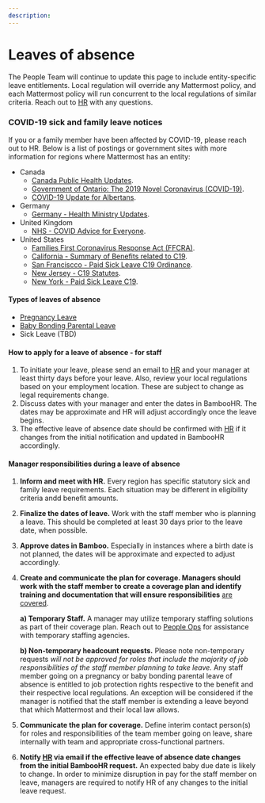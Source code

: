```yaml
---
description: 
---
```


# Leaves of absence

The People Team will continue to update this page to include entity-specific leave entitlements. Local regulation will override any Mattermost policy, and each Mattermost policy will run concurrent to the local regulations of similar criteria. Reach out to [HR](mailto:hr@mattermost.com) with any questions. 

### COVID-19 sick and family leave notices 

If you or a family member have been affected by COVID-19, please reach out to HR. Below is a list of postings or government sites with more information for regions where Mattermost has an entity: 
* Canada
  * [Canada Public Health Updates](https://www.canada.ca/en/public-health/services/diseases/2019-novel-coronavirus-infection/being-prepared.html).
  * [Government of Ontario: The 2019 Novel Coronavirus (COVID-19)](https://www.ontario.ca/page/2019-novel-coronavirus?_ga=2.160478013.1455656515.1583773791-62136392.1566417448).
  * [COVID-19 Update for Albertans](https://www.alberta.ca/coronavirus-info-for-albertans.aspx).
* Germany
  * [Germany - Health Ministry Updates](https://www.bundesgesundheitsministerium.de/en/press/2020/coronavirus.html).
* United Kingdom 
  * [NHS - COVID Advice for Everyone](https://www.nhs.uk/conditions/coronavirus-covid-19/).
* United States
  * [Families First Coronavirus Response Act (FFCRA)](https://www.dol.gov/sites/dolgov/files/WHD/posters/FFCRA_Poster_WH1422_Non-Federal.pdf).
  * [California - Summary of Benefits related to C19](https://www.labor.ca.gov/coronavirus2019/#chart).
   * [San Franciscco - Paid Sick Leave C19 Ordinance](https://sfgov.org/olse/sites/default/files/OLSE%20Guidance%20-%20PSLO%20%20Coronavirus%20-%20Updated%2003.24.20.pdf).
  * [New Jersey - C19 Statutes](https://www.nj.gov/labor/assets/PDFs/COVID-19%20SCENARIOS.pdf).
  * [New York - Paid Sick Leave C19](https://paidfamilyleave.ny.gov/system/files/documents/2020/03/covid-19-sick-leave-employees.pdf).
 
#### Types of leaves of absence 

* [Pregnancy Leave](pregnancy-leave.md)
* [Baby Bonding Parental Leave](baby-bonding-parental-leave.md)
* Sick Leave \(TBD\) 

#### How to apply for a leave of absence - for staff

1. To initiate your leave, please send an email to [HR](mailto:hr@mattermost.com) and your manager at least thirty days before your leave. Also, review your local regulations based on your employment location. These are subject to change as legal requirements change.
2. Discuss dates with your manager and enter the dates in BambooHR. The dates may be approximate and HR will adjust accordingly once the leave begins.
3. The effective leave of absence date should be confirmed with [HR](mailto:hr@mattermost.com) if it changes from the initial notification and updated in BambooHR accordingly. 

#### Manager responsibilities during a leave of absence

1. **Inform and meet with HR.** Every region has specific statutory sick and family leave requirements. Each situation may be different in eligibility criteria andd benefit amounts. 
2. **Finalize the dates of leave.** Work with the staff member who is planning a leave. This should be completed at least 30 days prior to the leave date, when possible. 
3. **Approve dates in Bamboo.** Especially in instances where a birth date is not planned, the dates will be approximate and expected to adjust accordingly.
4. **Create and communicate the plan for coverage. Managers should work with the staff member to create a coverage plan and identify training and documentation that will ensure responsibilities** [are covered](https://handbook.mattermost.com/company/about-mattermost/mindsets#shoulder-check).

   **a\) Temporary Staff.** A manager may utilize temporary staffing solutions as part of their coverage plan. Reach out to [People Ops](mailto:hr@mattermost.com) for assistance with temporary staffing agencies. 

   **b\) Non-temporary headcount requests.** Please note non-temporary requests *will not be approved for roles that include the majority of job responsibilities of the staff member planning to take leave.* Any staff member going on a pregnancy or baby bonding parental leave of absence is entitled to job protection rights respective to the benefit and their respective local regulations. An exception will be considered if the manager is notified that the staff member is extending a leave beyond that which Mattermost and their local law allows.

5. **Communicate the plan for coverage.** Define interim contact person\(s\) for roles and responsibilities of the team member going on leave, share internally with team and appropriate cross-functional partners. 
6. **Notify [HR](mailto:%20hr@mattermost.com) via email if the effective leave of absence date changes from the initial BambooHR request.** An expected baby due date is likely to change. In order to minimize disruption in pay for the staff member on leave, managers are required to notify HR of any changes to the initial leave request.

